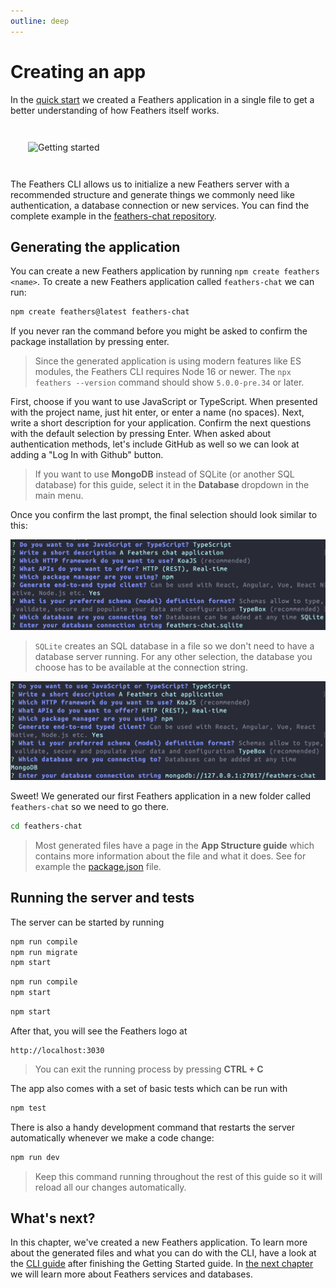 ```yaml
---
outline: deep
---
```


# Creating an app

In the [quick start](./starting.md) we created a Feathers application in a single file to get a better understanding of how Feathers itself works.

<img style="margin: 2em;" src="/img/main-character-coding.svg" alt="Getting started">

The Feathers CLI allows us to initialize a new Feathers server with a recommended structure and generate things we commonly need like authentication, a database connection or new services. You can find the complete example in the [feathers-chat repository](https://github.com/feathersjs/feathers-chat).

## Generating the application

You can create a new Feathers application by running `npm create feathers <name>`. To create a new Feathers application called `feathers-chat` we can run:

```sh
npm create feathers@latest feathers-chat
```

If you never ran the command before you might be asked to confirm the package installation by pressing enter.

<BlockQuote type="warning">

Since the generated application is using modern features like ES modules, the Feathers CLI requires Node 16 or newer. The `npx feathers --version` command should show `5.0.0-pre.34` or later.

</BlockQuote>

First, choose if you want to use JavaScript or TypeScript. When presented with the project name, just hit enter, or enter a name (no spaces). Next, write a short description for your application. Confirm the next questions with the default selection by pressing Enter. When asked about authentication methods, let's include GitHub as well so we can look at adding a "Log In with Github" button.

<DatabaseBlock global-id="sql">

<BlockQuote type="tip">

If you want to use **MongoDB** instead of SQLite (or another SQL database) for this guide, select it in the **Database** dropdown in the main menu.

</BlockQuote>

</DatabaseBlock>

Once you confirm the last prompt, the final selection should look similar to this:

<DatabaseBlock global-id="sql">

![feathers generate app prompts](./assets/generate-app.png)

<BlockQuote type="info" label="Note">

`SQLite` creates an SQL database in a file so we don't need to have a database server running. For any other selection, the database you choose has to be available at the connection string.

</BlockQuote>

</DatabaseBlock>

<DatabaseBlock global-id="mongodb">

![feathers generate app prompts](./assets/generate-app-mongodb.png)

</DatabaseBlock>

Sweet! We generated our first Feathers application in a new folder called `feathers-chat` so we need to go there.

```sh
cd feathers-chat
```

<BlockQuote type="tip">

Most generated files have a page in the **App Structure guide** which contains more information about the file and what it does. See for example the [package.json](../cli/package.md) file.

</BlockQuote>

## Running the server and tests

The server can be started by running

<LanguageBlock global-id="ts">

<DatabaseBlock global-id="sql">

```sh
npm run compile
npm run migrate
npm start
```

</DatabaseBlock>

<DatabaseBlock global-id="mongodb">

```sh
npm run compile
npm start
```

</DatabaseBlock>

</LanguageBlock>

<LanguageBlock global-id="js">

```sh
npm start
```

</LanguageBlock>

After that, you will see the Feathers logo at

```
http://localhost:3030
```

<BlockQuote type="warning" label="Note">

You can exit the running process by pressing **CTRL + C**

</BlockQuote>

The app also comes with a set of basic tests which can be run with

```sh
npm test
```

There is also a handy development command that restarts the server automatically whenever we make a code change:

```sh
npm run dev
```

<BlockQuote type="warning" label="Note">

Keep this command running throughout the rest of this guide so it will reload all our changes automatically.

</BlockQuote>

## What's next?

In this chapter, we've created a new Feathers application. To learn more about the generated files and what you can do with the CLI, have a look at the [CLI guide](../cli/index.md) after finishing the Getting Started guide. In [the next chapter](./services.md) we will learn more about Feathers services and databases.
